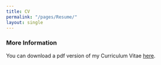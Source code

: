 ```yaml
---
title: CV 
permalink: "/pages/Resume/"
layout: single
---
```




### More Information

You can download a pdf version of my Curriculum Vitae [here](/files/CV_MM_2019.pdf).
